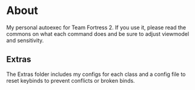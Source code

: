 # About
My personal autoexec for Team Fortress 2. If you use it, please read the commons on what each command does and be sure to adjust viewmodel and sensitivity.
## Extras
The Extras folder includes my configs for each class and a config file to reset keybinds to prevent conflicts or broken binds.
